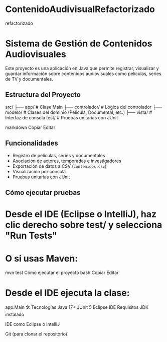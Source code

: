 # ContenidoAudivisualRefactorizado
refactorizado
# Sistema de Gestión de Contenidos Audiovisuales

Este proyecto es una aplicación en Java que permite registrar, visualizar y guardar información sobre contenidos audiovisuales como películas, series de TV y documentales.

## Estructura del Proyecto

src/
├── app/ # Clase Main
├── controlador/ # Lógica del controlador
├── modelo/ # Clases del dominio (Pelicula, Documental, etc.)
├── vista/ # Interfaz de consola
test/ # Pruebas unitarias con JUnit

markdown
Copiar
Editar

## Funcionalidades

- Registro de películas, series y documentales
- Asociación de actores, temporadas e investigadores
- Exportación de datos a CSV (`contenidos.csv`)
- Visualización por consola
- Pruebas unitarias con JUnit

## Cómo ejecutar pruebas


# Desde el IDE (Eclipse o IntelliJ), haz clic derecho sobre test/ y selecciona "Run Tests"
# O si usas Maven:
mvn test
 Cómo ejecutar el proyecto
bash
Copiar
Editar
# Desde el IDE ejecuta la clase:
app.Main
🛠 Tecnologías
Java 17+
JUnit 5
Eclipse IDE
Requisitos
JDK instalado

IDE como Eclipse o IntelliJ

Git (para clonar el repositorio)
